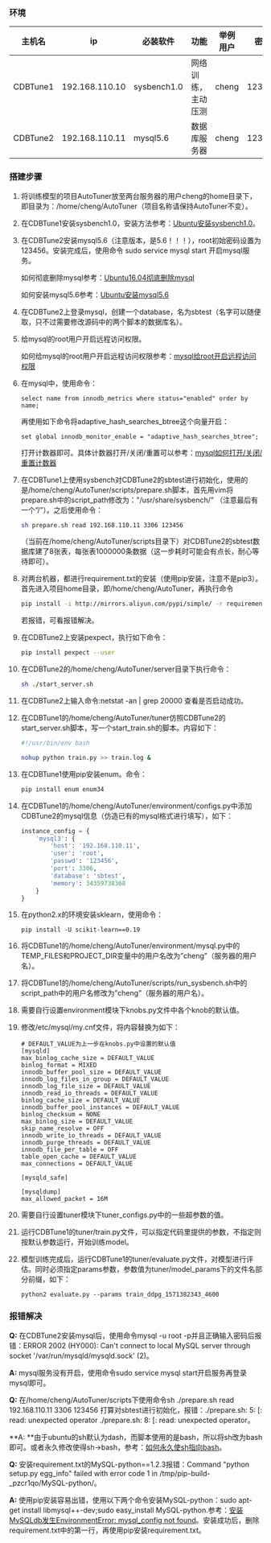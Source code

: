 ### 环境

| 主机名   | ip             | 必装软件    | 功能               | 举例用户 | 密码   | 操作系统    | Python版本 |
| -------- | -------------- | ----------- | ------------------ | -------- | ------ | ----------- | ---------- |
| CDBTune1 | 192.168.110.10 | sysbench1.0 | 网络训练，主动压测 | cheng    | 123456 | Ubuntu16.04 | 2.x        |
| CDBTune2 | 192.168.110.11 | mysql5.6    | 数据库服务器       | cheng    | 123456 | Ubuntu16.04 | 2.x        |

### 搭建步骤

1. 将训练模型的项目AutoTuner放至两台服务器的用户cheng的home目录下，即目录为：/home/cheng/AutoTuner（项目名称请保持AutoTuner不变）。

2. 在CDBTune1安装sysbench1.0，安装方法参考：[Ubuntu安装sysbench1.0](https://blog.csdn.net/cxin917/article/details/81557453)。

3. 在CDBTune2安装mysql5.6（注意版本，是5.6！！！），root初始密码设置为123456。安装完成后，使用命令 sudo service mysql start 开启mysql服务。

   如何彻底删除mysql参考：[Ubuntu16.04彻底删除mysql](https://www.cnblogs.com/mjhblog/p/10499772.html)

   如何安装mysql5.6参考：[Ubuntu安装mysql5.6](https://blog.csdn.net/qq_36641556/article/details/80921737)

4. 在CDBTune2上登录mysql，创建一个database，名为sbtest（名字可以随便取，只不过需要修改源码中的两个脚本的数据库名）。

5. 给mysql的root用户开启远程访问权限。

   如何给mysql的root用户开启远程访问权限参考：[mysql给root开启远程访问权限](https://www.cnblogs.com/goxcheer/p/8797377.html)

6. 在mysql中，使用命令：

   ```mysql
   select name from innodb_metrics where status="enabled" order by name; 
   ```

   再使用如下命令将adaptive_hash_searches_btree这个向量开启：

   ```mysql
   set global innodb_monitor_enable = "adaptive_hash_searches_btree";
   ```

   打开计数器即可。具体计数器打开/关闭/重置可以参考：[mysql如何打开/关闭/重置计数器](https://www.cnblogs.com/yuyutianxia/p/7747035.html)

7. 在CDBTune1上使用sysbench对CDBTune2的sbtest进行初始化，使用的是/home/cheng/AutoTuner/scripts/prepare.sh脚本，首先用vim将prepare.sh中的script_path修改为："/usr/share/sysbench/" （注意最后有一个”/”）。之后使用命令：

   ```bash
   sh prepare.sh read 192.168.110.11 3306 123456
   ```

   （当前在/home/cheng/AutoTuner/scripts目录下）对CDBTune2的sbtest数据库建了8张表，每张表1000000条数据（这一步耗时可能会有点长，耐心等待即可）。

8. 对两台机器，都进行requirement.txt的安装（使用pip安装，注意不是pip3）。首先进入项目home目录，即/home/cheng/AutoTuner，再执行命令 

   ```bash
   pip install -i http://mirrors.aliyun.com/pypi/simple/ -r requirements.txt --trusted-host mirrors.aliyun.com --user
   ```

   若报错，可看报错解决。

9. 在CDBTune2上安装pexpect，执行如下命令：

   ```bash
   pip install pexpect --user
   ```

10. 在CDBTune2的/home/cheng/AutoTuner/server目录下执行命令：

    ```bash
    sh ./start_server.sh
    ```

11. 在CDBTune2上输入命令:netstat -an | grep 20000  查看是否启动成功。

12. 在CDBTune1的/home/cheng/AutoTuner/tuner仿照CDBTune2的start_server.sh脚本，写一个start_train.sh的脚本。内容如下：

    ```bash
    #!/usr/bin/env bash
    
    nohup python train.py >> train.log &
    ```

13. 在CDBTune1使用pip安装enum。命令：

    ```bash
    pip install enum enum34
    ```

14. 在CDBTune1的/home/cheng/AutoTuner/environment/configs.py中添加CDBTune2的mysql信息（仿造已有的mysql格式进行填写），如下：

    ```python
    instance_config = {
        'mysql3': {
            'host': '192.168.110.11',
            'user': 'root',
            'passwd': '123456',
            'port': 3306,
            'database': 'sbtest',
            'memory': 34359738368
        }
    }
    ```

15. 在python2.x的环境安装sklearn，使用命令：

    ```shell
    pip install -U scikit-learn==0.19
    ```
    
16. 将CDBTune1的/home/cheng/AutoTuner/environment/mysql.py中的TEMP_FILES和PROJECT_DIR变量中的用户名改为”cheng”（服务器的用户名）。

17. 将CDBTune1的/home/cheng/AutoTuner/scripts/run_sysbench.sh中的script_path中的用户名修改为”cheng”（服务器的用户名）。

18. 需要自行设置environment模块下knobs.py文件中各个knob的默认值。

19. 修改/etc/mysql/my.cnf文件，将内容替换为如下：
    ~~~mysql
    # DEFAULT_VALUE为上一步在knobs.py中设置的默认值
    [mysqld]
    max_binlog_cache_size = DEFAULT_VALUE
    binlog_format = MIXED
    innodb_buffer_pool_size = DEFAULT_VALUE
    innodb_log_files_in_group = DEFAULT_VALUE
    innodb_log_file_size = DEFAULT_VALUE
    innodb_read_io_threads = DEFAULT_VALUE
    binlog_cache_size = DEFAULT_VALUE
    innodb_buffer_pool_instances = DEFAULT_VALUE
    binlog_checksum = NONE
    max_binlog_size = DEFAULT_VALUE
    skip_name_resolve = OFF
    innodb_write_io_threads = DEFAULT_VALUE
    innodb_purge_threads = DEFAULT_VALUE
    innodb_file_per_table = OFF
    table_open_cache = DEFAULT_VALUE
    max_connections = DEFAULT_VALUE
    
    [mysqld_safe]
    
    [mysqldump]
    max_allowed_packet = 16M
    ~~~

19. 需要自行设置tuner模块下tuner_configs.py中的一些超参数的值。

20. 运行CDBTune1的tuner/train.py文件，可以指定代码里提供的参数，不指定则按默认参数运行，开始训练model。

21. 模型训练完成后，运行CDBTune1的tuner/evaluate.py文件，对模型进行评估。同时必须指定params参数，参数值为tuner/model_params下的文件名部分前缀，如下：
    ~~~shell
    python2 evaluate.py --params train_ddpg_1571382343_4600
    ~~~
### 报错解决

**Q:** 在CDBTune2安装mysql后，使用命令mysql -u root -p并且正确输入密码后报错：ERROR 2002 (HY000): Can't connect to local MySQL server through socket '/var/run/mysqld/mysqld.sock' (2)。

**A:** mysql服务没有开启，使用命令sudo service mysql start开启服务再登录mysql即可。

 

**Q:** 在/home/cheng/AutoTuner/scripts下使用命令sh ./prepare.sh read 192.168.110.11 3306 123456 打算对sbtest进行初始化，报错：./prepare.sh: 5: [: read: unexpected operator   ./prepare.sh: 8: [: read: unexpected operator。

**A: **由于ubuntu的sh默认为dash，而脚本使用的是bash，所以将sh改为bash即可。或者永久修改使得sh->bash，参考：[如何永久使sh指向bash](https://blog.csdn.net/hjxu2016/article/details/83867246)。

 

**Q:** 安装requirement.txt的MySQL-python==1.2.3报错：Command "python setup.py egg_info" failed with error code 1 in /tmp/pip-build-_pzcr1qo/MySQL-python/。

**A:** 使用pip安装容易出错，使用以下两个命令安装MySQL-python：sudo apt-get install libmysql++-dev;sudo easy_install MySQL-python.参考：[安装MySQLdb发生EnvironmentError: mysql_config not found](https://blog.csdn.net/xgocn/article/details/82893266)。安装成功后，删除requirement.txt中的第一行，再使用pip安装requirement.txt。
